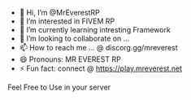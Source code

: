 - 👋 Hi, I’m @MrEverestRP
- 👀 I’m interested in FIVEM RP
- 🌱 I’m currently learning intresting Framework
- 💞️ I’m looking to collaborate on ...
- 📫 How to reach me ...  @ discorg.gg/mreverest
- 😄 Pronouns: MR EVEREST RP
- ⚡ Fun fact: connect @ https://play.mreverest.net

<!---
MrEverestRP/MrEverestRP is a ✨ special ✨ repository because its `README.md` (this file) appears on your GitHub profile.
You can click the Preview link to take a look at your changes.
--->



Feel Free to Use in your server
